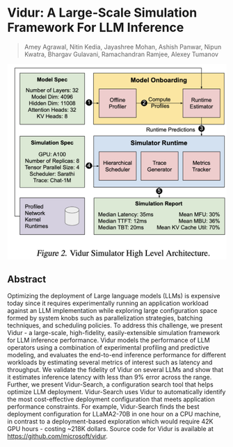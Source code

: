 # Vidur: A Large-Scale Simulation Framework For LLM Inference

> Amey Agrawal, Nitin Kedia, Jayashree Mohan, Ashish Panwar, Nipun Kwatra, Bhargav Gulavani, Ramachandran Ramjee, Alexey Tumanov

![](fig2.png)

## Abstract

Optimizing the deployment of Large language models (LLMs) is expensive today
since it requires experimentally running an application workload against an LLM
implementation while exploring large configuration space formed by system knobs
such as parallelization strategies, batching techniques, and scheduling
policies. To address this challenge, we present Vidur - a large-scale,
high-fidelity, easily-extensible simulation framework for LLM inference
performance. Vidur models the performance of LLM operators using a combination
of experimental profiling and predictive modeling, and evaluates the end-to-end
inference performance for different workloads by estimating several metrics of
interest such as latency and throughput. We validate the fidelity of Vidur on
several LLMs and show that it estimates inference latency with less than 9%
error across the range. Further, we present Vidur-Search, a configuration
search tool that helps optimize LLM deployment. Vidur-Search uses Vidur to
automatically identify the most cost-effective deployment configuration that
meets application performance constraints. For example, Vidur-Search finds the
best deployment configuration for LLaMA2-70B in one hour on a CPU machine, in
contrast to a deployment-based exploration which would require 42K GPU hours -
costing ~218K dollars. Source code for Vidur is available at
https://github.com/microsoft/vidur.
